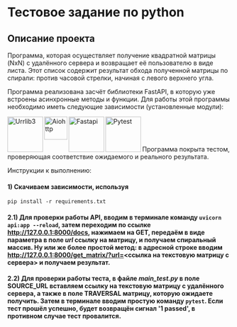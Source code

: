# Тестовое задание по python

## Описание проекта

Программа, которая осуществляет получение квадратной матрицы (NxN) с удалённого сервера и возвращает её пользователю в виде листа.
Этот список содержит результат обхода полученной матрицы по спирали: против часовой стрелки, начиная с левого верхнего угла.

Программа реализована засчёт библиотеки FastAPI, в которую уже встроены асинхронные методы и функции.
Для работы этой программы необходимо иметь следующие зависимости (установленные модули):

<img align="left" alt="Urrlib3" width="80px" length="30" src="https://user-images.githubusercontent.com/49026411/132472837-f96af8e6-2e99-4e40-b949-4d23247982c2.png" /> 
<img align="left" alt="Aiohttp" width="52px" length="30" src="https://user-images.githubusercontent.com/49026411/132473000-ca5c35ab-46ca-487f-aea4-9999c98c4081.jpeg" /> 
<img align="left" alt="Fastapi" width="80px" length="30" src="https://user-images.githubusercontent.com/49026411/132472315-32b2efc8-8bb7-4701-8665-f910bde5cfed.png" /> 
<img align="left" alt="Pytest" width="80px" length="30" src="https://user-images.githubusercontent.com/49026411/132473169-00a1be60-0224-4bef-aee4-976e877cfc73.png" /> </br></br>
</br>



Программа покрыта тестом, проверяющая соответствие ожидаемого и реального результата.

Инструкции к выполнению:

#### 1) Скачиваем зависимости, используя 
```shell 
pip install -r requirements.txt 
```
#### 2.1) Для проверки работы API, вводим в терминале команду ```uvicorn api:app --reload```, затем переходим по ссылке http://127.0.0.1:8000/docs, нажимаем на GET, передаём в виде параметра в поле <i> url </i> ссылку на матрицу, и получаем спиральный массив. Ну или же более простой метод: в адресной строке вводим http://127.0.0.1:8000/get_matrix/?url=<ссылка на текстовую матрицу с сервера> и получаем результат.


#### 2.2) Для проверки работы теста, в файле <i> main_test.py </i> в поле <b> SOURCE_URL </b> вставляем ссылку на текстовую матрицу с удалённого сервера, а также в поле <b> TRAVERSAL </b> матрицу, которую ожидаете получить. Затем в терминале вводим простую команду ```pytest```. Если тест прошёл успешно, будет возвращён сигнал '1 passed', в противном случае тест провалится.



